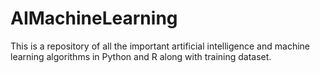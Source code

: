 # AIMachineLearning
This is a repository of all the important artificial intelligence and machine learning  algorithms in Python and R along with training dataset.
